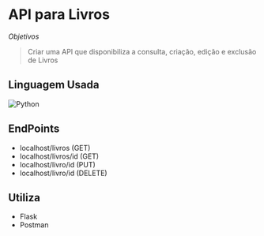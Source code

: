 # API para Livros
*Objetivos*
> Criar uma API que disponibiliza a consulta, criação, edição e exclusão de Livros


## Linguagem Usada

![Python](https://img.shields.io/badge/python-3670A0?style=for-the-badge&logo=python&logoColor=ffdd54)

## EndPoints
- localhost/livros (GET)
- localhost/livros/id (GET)
- localhost/livro/id (PUT)
- localhost/livro/id (DELETE)

## Utiliza
- Flask
- Postman
